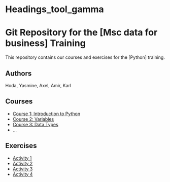 # Headings_tool_gamma
# Git Repository for the [Msc data for business] Training

This repository contains our courses and exercises for the [Python] training.

## Authors

Hoda, Yasmine, Axel, Amir, Karl

## Courses

* [Course 1: Introduction to Python](courses/course-1.md)
* [Course 2: Variables](courses/course-2.md)
* [Course 3: Data Types](courses/course-3.md)
* ...

## Exercises

* [Activity 1](activity_1.py)
* [Activity 2](activity_2.py)
* [Activity 3](exercises/exercise-3.md)
* [Activity 4](commented_23_09_29.py)
